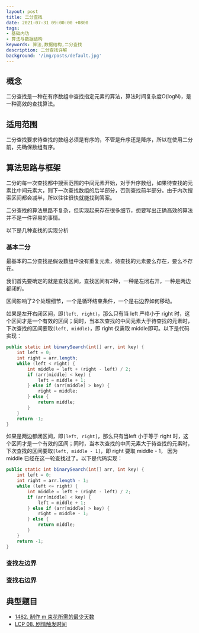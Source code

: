 ```yaml
---
layout: post
title: 二分查找
date: 2021-07-31 09:00:00 +0800
tags:
- 基础内功
- 算法与数据结构
keywords: 算法,数据结构,二分查找
description: 二分查找详解
background: '/img/posts/default.jpg'
---
```


## 概念

二分查找是一种在有序数组中查找指定元素的算法，算法时间复杂度O(logN)，是一种高效的查找算法。

## 适用范围

二分查找要求待查找的数组必须是有序的，不管是升序还是降序，所以在使用二分前，先确保数组有序。

## 算法思路与框架

二分的每一次查找都中搜索范围的中间元素开始，对于升序数组，如果待查找的元素比中间元素大，则下一次查找数组的后半部分，否则查找前半部分。由于内次搜索区间都会减半，所以往往很快就能找到答案。

二分查找的算法思路不复杂，但实现起来存在很多细节，想要写出正确高效的算法并不是一件容易的事情。

以下是几种查找的实现分析

### 基本二分

最基本的二分查找是假设数组中没有重复元素，待查找的元素要么存在，要么不存在。

我们首先要确定的就是查找区间，查找区间有2种，一种是左闭右开，一种是两边都闭的。

区间影响了2个处理细节，一个是循环结束条件，一个是右边界如何移动。

如果是左开右闭区间，即`[left, right)`，那么只有当 left 严格小于 right 时，这个区间才是一个有效的区间；同时，当本次查找的中间元素大于待查找的元素时，下次查找的区间要取`[left, middle)`，即 right 仅需取 middle即可。以下是代码实现：

```java
public static int binarySearch(int[] arr, int key) {
    int left = 0;
    int right = arr.length;
    while (left < right) {
        int middle = left + (right - left) / 2;
        if (arr[middle] < key) {
            left = middle + 1;
        } else if (arr[middle] > key) {
            right = middle;
        } else {
            return middle;
        }
    }
    return -1;
}
```

如果是两边都闭区间，即`[left, right]`，那么只有当left 小于等于 right 时，这个区间才是一个有效的区间；同时，当本次查找的中间元素大于待查找的元素时，下次查找的区间要取`[left, middle - 1]`，即 right 要取 middle - 1， 因为 middle 已经在这一轮查找过了。以下是代码实现：

```java
public static int binarySearch(int[] arr, int key) {
    int left = 0;
    int right = arr.length - 1;
    while (left <= right) {
        int middle = left + (right - left) / 2;
        if (arr[middle] < key) {
            left = middle + 1;
        } else if (arr[middle] > key) {
            right = middle - 1;
        } else {
            return middle;
        }
    }
    return -1;
}
```

### 查找左边界

### 查找右边界

## 典型题目

- [1482. 制作 m 束花所需的最少天数](https://leetcode-cn.com/problems/minimum-number-of-days-to-make-m-bouquets/)
- [LCP 08. 剧情触发时间](https://leetcode-cn.com/problems/ju-qing-hong-fa-shi-jian/)
